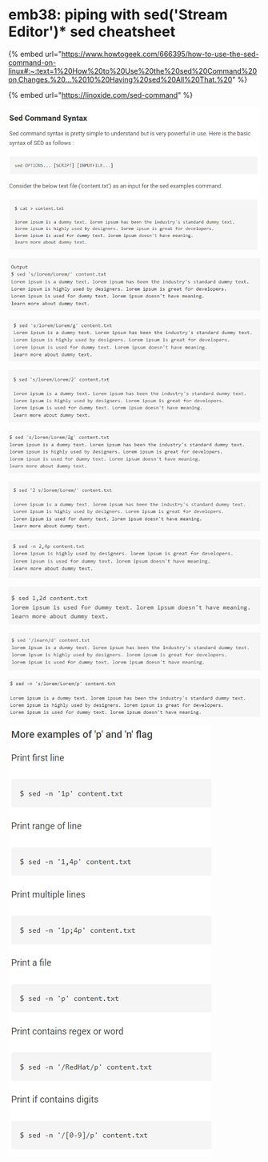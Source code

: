 # emb38: piping with sed('Stream Editor')\* sed cheatsheet

{% embed url="https://www.howtogeek.com/666395/how-to-use-the-sed-command-on-linux#:~:text=1%20How%20to%20Use%20the%20sed%20Command%20on,Changes.%20...%2010%20Having%20sed%20All%20That.%20" %}

{% embed url="https://linoxide.com/sed-command" %}

![](<../../.gitbook/assets/image (66).png>)

![s for search; replace string](<../../.gitbook/assets/image (215).png>)

![replace all the occurrence of a string in a file(g for global)](<../../.gitbook/assets/image (127).png>)

![replace nth occurrence](<../../.gitbook/assets/image (165).png>)

![replace from nth occurrence onward to the end](<../../.gitbook/assets/image (68).png>)

![search and replace a string on a specified line number](<../../.gitbook/assets/image (145).png>)

![Display partial text of a file](<../../.gitbook/assets/image (92).png>)

![Display all contents except particular lines](<../../.gitbook/assets/image (7).png>)

![Display all lines except pattern matching line](<../../.gitbook/assets/image (5).png>)

![Display replaced lines](<../../.gitbook/assets/image (217).png>)

![](<../../.gitbook/assets/image (231).png>)
